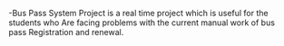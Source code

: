 -Bus  Pass  System  Project  is a real time project which is useful for the students  who  Are  facing  problems  with  the  current  manual  work  of  bus  pass Registration and renewal. 
